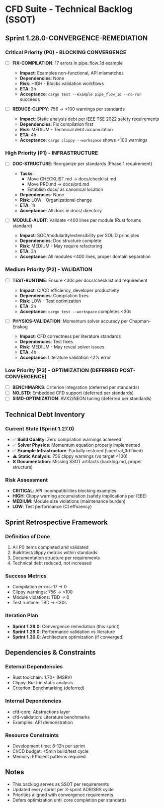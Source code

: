 # CFD Suite - Technical Backlog (SSOT)

## Sprint 1.28.0-CONVERGENCE-REMEDIATION

### Critical Priority (P0) - BLOCKING CONVERGENCE
- [ ] **FIX-COMPILATION**: 17 errors in pipe_flow_1d example
  - **Impact**: Examples non-functional, API mismatches
  - **Dependencies**: None
  - **Risk**: HIGH - Blocks validation workflows
  - **ETA**: 2h
  - **Acceptance**: `cargo test --example pipe_flow_1d --no-run` succeeds

- [ ] **REDUCE-CLIPPY**: 756 → <100 warnings per standards
  - **Impact**: Static analysis debt per IEEE TSE 2022 safety requirements
  - **Dependencies**: Fix compilation first
  - **Risk**: MEDIUM - Technical debt accumulation
  - **ETA**: 4h
  - **Acceptance**: `cargo clippy --workspace` shows <100 warnings

### High Priority (P1) - INFRASTRUCTURE
- [ ] **DOC-STRUCTURE**: Reorganize per standards (Phase 1 requirement)
  - **Tasks**:
    - Move CHECKLIST.md → docs/checklist.md
    - Move PRD.md → docs/prd.md  
    - Establish docs/ as canonical location
  - **Dependencies**: None
  - **Risk**: LOW - Organizational change
  - **ETA**: 1h
  - **Acceptance**: All docs in docs/ directory

- [ ] **MODULE-AUDIT**: Validate <400 lines per module (Rust forums standard)
  - **Impact**: SOC/modularity/extensibility per SOLID principles
  - **Dependencies**: Doc structure complete
  - **Risk**: MEDIUM - May require refactoring
  - **ETA**: 3h
  - **Acceptance**: All modules <400 lines, proper domain separation

### Medium Priority (P2) - VALIDATION
- [ ] **TEST-RUNTIME**: Ensure <30s per docs/checklist.md requirement
  - **Impact**: CI/CD efficiency, developer productivity
  - **Dependencies**: Compilation fixes
  - **Risk**: LOW - Test optimization
  - **ETA**: 2h
  - **Acceptance**: `cargo test --workspace` completes <30s

- [ ] **PHYSICS-VALIDATION**: Momentum solver accuracy per Chapman-Enskog
  - **Impact**: CFD correctness per literature standards
  - **Dependencies**: Test fixes
  - **Risk**: MEDIUM - May reveal solver issues
  - **ETA**: 4h
  - **Acceptance**: Literature validation <2% error

### Low Priority (P3) - OPTIMIZATION (DEFERRED POST-CONVERGENCE)
- [ ] **BENCHMARKS**: Criterion integration (deferred per standards)
- [ ] **NO_STD**: Embedded CFD support (deferred per standards)
- [ ] **SIMD-OPTIMIZATION**: AVX2/NEON tuning (deferred per standards)

## Technical Debt Inventory

### Current State (Sprint 1.27.0)
- ✅ **Build Quality**: Zero compilation warnings achieved
- ✅ **Solver Physics**: Momentum equation properly implemented  
- ✅ **Example Infrastructure**: Partially restored (spectral_3d fixed)
- ⚠️ **Static Analysis**: 756 clippy warnings (vs target <100)
- ❌ **Documentation**: Missing SSOT artifacts (backlog.md, proper structure)

### Risk Assessment
- **CRITICAL**: API incompatibilities blocking examples
- **HIGH**: Clippy warning accumulation (safety implications per IEEE)
- **MEDIUM**: Module size violations (maintenance burden)
- **LOW**: Test performance (CI efficiency)

## Sprint Retrospective Framework

### Definition of Done
1. All P0 items completed and validated
2. Build/test/clippy metrics within standards
3. Documentation structure per requirements
4. Technical debt reduced, not increased

### Success Metrics
- Compilation errors: 17 → 0
- Clippy warnings: 756 → <100  
- Module violations: TBD → 0
- Test runtime: TBD → <30s

### Iteration Plan
- **Sprint 1.28.0**: Convergence remediation (this sprint)
- **Sprint 1.29.0**: Performance validation vs literature
- **Sprint 1.30.0**: Architecture optimization (if converged)

## Dependencies & Constraints

### External Dependencies
- Rust toolchain: 1.70+ (MSRV)
- Clippy: Built-in static analysis
- Criterion: Benchmarking (deferred)

### Internal Dependencies
- cfd-core: Abstractions layer
- cfd-validation: Literature benchmarks
- Examples: API demonstration

### Resource Constraints
- Development time: 8-12h per sprint
- CI/CD budget: <5min build/test cycle
- Memory: Efficient patterns required

## Notes
- This backlog serves as SSOT per requirements
- Updated every sprint per 3-sprint ADR/SRS cycle
- Priorities aligned with convergence requirements
- Defers optimization until core completion per standards